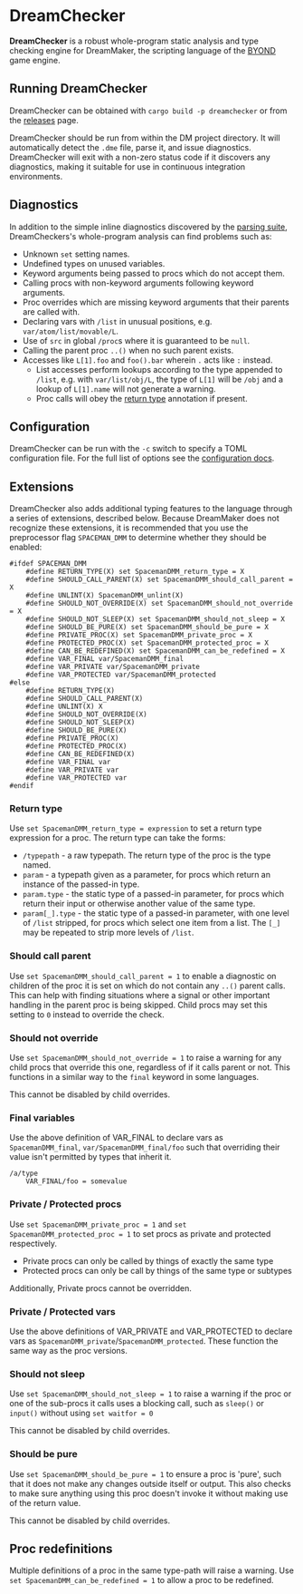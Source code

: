 # DreamChecker

**DreamChecker** is a robust whole-program static analysis and type checking
engine for DreamMaker, the scripting language of the [BYOND] game engine.

[BYOND]: https://www.byond.com/

## Running DreamChecker

DreamChecker can be obtained with `cargo build -p dreamchecker` or from the
[releases] page.

DreamChecker should be run from within the DM project directory. It will
automatically detect the `.dme` file, parse it, and issue diagnostics.
DreamChecker will exit with a non-zero status code if it discovers any
diagnostics, making it suitable for use in continuous integration environments.

[releases]: https://github.com/SpaceManiac/SpacemanDMM/releases

## Diagnostics

In addition to the simple inline diagnostics discovered by the [parsing suite],
DreamCheckers's whole-program analysis can find problems such as:

[parsing suite]: ../dreammaker/#diagnostics

* Unknown `set` setting names.
* Undefined types on unused variables.
* Keyword arguments being passed to procs which do not accept them.
* Calling procs with non-keyword arguments following keyword arguments.
* Proc overrides which are missing keyword arguments that their parents are
  called with.
* Declaring vars with `/list` in unusual positions, e.g.
  `var/atom/list/movable/L`.
* Use of `src` in global `/proc`s where it is guaranteed to be `null`.
* Calling the parent proc `..()` when no such parent exists.
* Accesses like `L[1].foo` and `foo().bar` wherein `.` acts like `:` instead.
  * List accesses perform lookups according to the type appended to `/list`,
    e.g. with `var/list/obj/L`, the type of `L[1]` will be `/obj` and a lookup
    of `L[1].name` will not generate a warning.
  * Proc calls will obey the [return type](#return-type) annotation if present.

## Configuration

DreamChecker can be run with the `-c` switch to specify a TOML configuration
file. For the full list of options see the [configuration docs].

[configuration docs]: ../../CONFIGURING.md

## Extensions

DreamChecker also adds additional typing features to the language through a
series of extensions, described below.
Because DreamMaker does not recognize these extensions, it is recommended that
you use the preprocessor flag `SPACEMAN_DMM` to determine whether they should
be enabled:

```dm
#ifdef SPACEMAN_DMM
	#define RETURN_TYPE(X) set SpacemanDMM_return_type = X
	#define SHOULD_CALL_PARENT(X) set SpacemanDMM_should_call_parent = X
	#define UNLINT(X) SpacemanDMM_unlint(X)
	#define SHOULD_NOT_OVERRIDE(X) set SpacemanDMM_should_not_override = X
	#define SHOULD_NOT_SLEEP(X) set SpacemanDMM_should_not_sleep = X
	#define SHOULD_BE_PURE(X) set SpacemanDMM_should_be_pure = X
	#define PRIVATE_PROC(X) set SpacemanDMM_private_proc = X
	#define PROTECTED_PROC(X) set SpacemanDMM_protected_proc = X
	#define CAN_BE_REDEFINED(X) set SpacemanDMM_can_be_redefined = X
	#define VAR_FINAL var/SpacemanDMM_final
	#define VAR_PRIVATE var/SpacemanDMM_private
	#define VAR_PROTECTED var/SpacemanDMM_protected
#else
	#define RETURN_TYPE(X)
	#define SHOULD_CALL_PARENT(X)
	#define UNLINT(X) X
	#define SHOULD_NOT_OVERRIDE(X)
	#define SHOULD_NOT_SLEEP(X)
	#define SHOULD_BE_PURE(X)
	#define PRIVATE_PROC(X)
	#define PROTECTED_PROC(X)
	#define CAN_BE_REDEFINED(X)
	#define VAR_FINAL var
	#define VAR_PRIVATE var
	#define VAR_PROTECTED var
#endif
```

### Return type

Use `set SpacemanDMM_return_type = expression` to set a return type expression
for a proc. The return type can take the forms:

* `/typepath` - a raw typepath. The return type of the proc is the type named.
* `param` - a typepath given as a parameter, for procs which return an instance
  of the passed-in type.
* `param.type` - the static type of a passed-in parameter, for procs which
  return their input or otherwise another value of the same type.
* `param[_].type` - the static type of a passed-in parameter, with one level
  of `/list` stripped, for procs which select one item from a list. The `[_]`
  may be repeated to strip more levels of `/list`.

### Should call parent

Use `set SpacemanDMM_should_call_parent = 1` to enable a diagnostic on children
of the proc it is set on which do not contain any `..()` parent calls. This can
help with finding situations where a signal or other important handling in the
parent proc is being skipped. Child procs may set this setting to `0` instead
to override the check.

### Should not override

Use `set SpacemanDMM_should_not_override = 1` to raise a warning for any child
procs that override this one, regardless of if it calls parent or not.
This functions in a similar way to the `final` keyword in some languages.

This cannot be disabled by child overrides.

### Final variables

Use the above definition of VAR_FINAL to declare vars as `SpacemanDMM_final`,
`var/SpacemanDMM_final/foo` such that overriding their value isn't permitted by
types that inherit it.
```
/a/type
	VAR_FINAL/foo = somevalue
```

### Private / Protected procs

Use `set SpacemanDMM_private_proc = 1` and `set SpacemanDMM_protected_proc = 1` to set procs as private and protected respectively.

* Private procs can only be called by things of exactly the same type
* Protected procs can only be call by things of the same type or subtypes

Additionally, Private procs cannot be overridden.

### Private / Protected vars

Use the above definitions of VAR_PRIVATE and VAR_PROTECTED to declare vars as `SpacemanDMM_private`/`SpacemanDMM_protected`.
These function the same way as the proc versions.

### Should not sleep

Use `set SpacemanDMM_should_not_sleep = 1` to raise a warning if the proc or one
of the sub-procs it calls uses a blocking call, such as `sleep()` or `input()`
without using `set waitfor = 0`

This cannot be disabled by child overrides.

### Should be pure

Use `set SpacemanDMM_should_be_pure = 1` to ensure a proc is 'pure', such that
it does not make any changes outside itself or output.
This also checks to make sure anything using this proc doesn't invoke it without
making use of the return value.

This cannot be disabled by child overrides.

## Proc redefinitions

Multiple definitions of a proc in the same type-path will raise a warning.
Use `set SpacemanDMM_can_be_redefined = 1` to allow a proc to be redefined.
